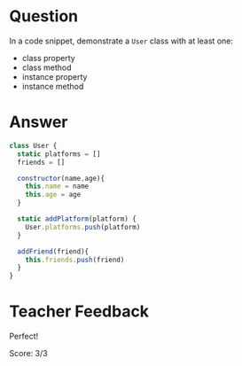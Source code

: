 # Question
In a code snippet, demonstrate a `User` class with at least one:
- class property
- class method
- instance property
- instance method

# Answer
```js
class User {
  static platforms = []
  friends = []

  constructor(name,age){
    this.name = name
    this.age = age
  }

  static addPlatform(platform) {
    User.platforms.push(platform)
  }

  addFriend(friend){
    this.friends.push(friend)
  }
}
```
# Teacher Feedback

Perfect!

Score: 3/3